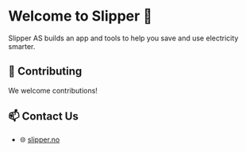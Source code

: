 # Welcome to Slipper 🚀
Slipper AS builds an app and tools to help you save and use electricity smarter.

## 🤝 Contributing
We welcome contributions!

## 📫 Contact Us
- 🌐 [slipper.no](https://slipper.no)
